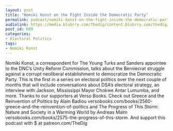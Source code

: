 ```yaml
---
layout: post
title: "Nomiki Konst on the Fight Inside the Democratic Party"
permalink: podcast/nomiki-konst-on-the-fight-inside-the-democratic-party
audiolink: https://media.blubrry.com/thedig/content.blubrry.com/thedig/The_Dig_-_EP_91_-_Konst.mp3
post_id: 609
categories: 
- Electoral Politics
tags: 
- Nomiki Konst
---
```


Nomiki Konst, a correspondent for The Young Turks and Sanders appointee to the DNC’s Unity Reform Commission, talks about the Berniecrat struggle against a corrupt neoliberal establishment to democratize the Democratic Party. This is the first in a series on electoral politics over the next couple of months that will include conversations about DSA’s electoral strategy, an interview with Jackson, Mississippi Mayor Chokwe Antar Lumumba, and more. Thanks to our supporters at Verso Books. Check out Greece and the Reinvention of Politics by Alain Badiou versobooks.com/books/2560-greece-and-the-reinvention-of-politics and The Progress of This Storm: Nature and Society in a Warming World by Andreas Malm versobooks.com/books/2575-the-progress-of-this-storm. And support this podcast with $ at patreon.com/TheDig



 

 

 